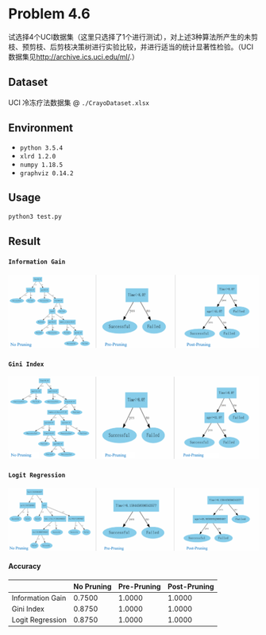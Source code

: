 # Problem 4.6
试选择4个UCI数据集（这里只选择了1个进行测试），对上述3种算法所产生的未剪枝、预剪枝、后剪枝决策树进行实验比较，并进行适当的统计显著性检验。（UCI数据集见<http://archive.ics.uci.edu/ml/>.）

## Dataset
UCI 冷冻疗法数据集 @ `./CrayoDataset.xlsx`  

## Environment
- `python 3.5.4`  
- `xlrd 1.2.0`  
- `numpy 1.18.5`
- `graphviz 0.14.2`

## Usage
```Shell
python3 test.py
```

## Result
#### `Information Gain`
![image](./InformationGain.png)  
  

#### `Gini Index`  
![image](./GiniIndex.png)  
  

#### `Logit Regression`  
![image](./LogitRegression.png)  
  

#### Accuracy
| |No Pruning|Pre-Pruning|Post-Pruning|
|-|-|-|-|
|Information Gain| 0.7500 | 1.0000 | 1.0000|
|Gini Index | 0.8750 | 1.0000 | 1.0000 |
|Logit Regression | 0.8750 | 1.0000 | 1.0000|